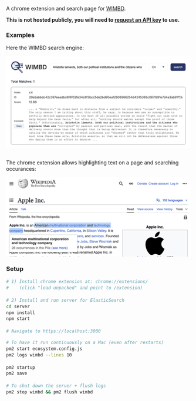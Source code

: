 A chrome extension and search page for [WIMBD](https://wimbd.apps.allenai.org/).

**This is not hosted publicly, you will need to [request an API key](https://github.com/allenai/wimbd/tree/main?tab=readme-ov-file#search) to use.**

### Examples

Here the WIMBD search engine:

<div align="center">
<img src="assets/demo-search.png" width=600 style="display: block; margin: 0 auto;" />
</div>
<br />

The chrome extension allows highlighting text on a page and searching occurances:

<div align="center">
<img src="assets/demo-highlight.png" width=600 style="display: block; margin: 0 auto;" />
</div>


### Setup
```sh
# 1) Install chrome extension at: chrome://extensions/
#    (click "load unpacked" and point to /extension)

# 2) Install and run server for ElasticSearch
cd server
npm install
npm start

# Navigate to https://localhost:3000
```

```sh
# To have it run continuously on a Mac (even after restarts)
pm2 start ecosystem.config.js
pm2 logs wimbd --lines 10

pm2 startup
pm2 save

# To shut down the server + flush logs
pm2 stop wimbd && pm2 flush wimbd
```